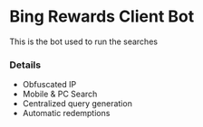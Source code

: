 # Bing Rewards Client Bot
This is the bot used to run the searches
### Details
* Obfuscated IP
* Mobile & PC Search
* Centralized query generation
* Automatic redemptions
